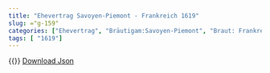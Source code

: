 ```yaml
---
title: "Ehevertrag Savoyen-Piemont - Frankreich 1619"
slug: ="g-159"
categories: ["Ehevertrag", "Bräutigam:Savoyen-Piemont", "Braut: Frankreich", "Eheschließung vollzogen?:Ja", "verschiedenkonfessionelle Ehe?:Nein", "Dynastie Bräutigam:Savoyen", "Akteur Bräutigam:Savoyen", "Akteur Braut:Bourbon (Frankreich)", "Textbezug?:nein", "Ständisch?:nein", "Ratifikation?:ja", "Sonstiges?:ja", "Bräutigam:Savoyen-Piemont", "Braut: Frankreich"]
tags: [ "1619"]
---
```

<!--more-->
{{<v36>}}
[Download Json](/vertraege/vertrag-159.json)